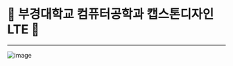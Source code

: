 # 👾 부경대학교 컴퓨터공학과 캡스톤디자인 LTE 👾
* * *
![image](https://github.com/user-attachments/assets/bb472cf0-bb4f-470f-8ee2-dc4bacffe21b)

